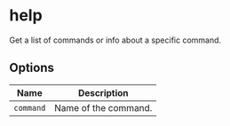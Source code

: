 # help

Get a list of commands or info about a specific command.

## Options

| Name      | Description          |
| --------- | -------------------- |
| `command` | Name of the command. |
